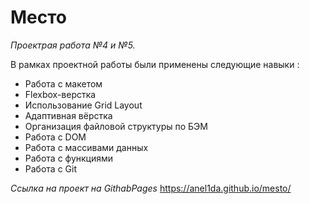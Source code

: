 # Место #
*Проектрая работа №4 и №5.*

В рамках проектной работы были применены следующие навыки : 
 * Работа с макетом
 * Flexbox-верстка
 * Использование Grid Layout
 * Адаптивная вёрстка
 * Организация файловой структуры по БЭМ
 * Работа с DOM
 * Работа с массивами данных
  * Работа с функциями
 * Работа с Git





*Ссылка на проект на GithabPages*
https://anel1da.github.io/mesto/
